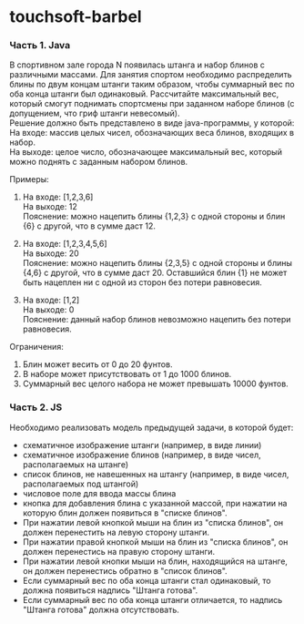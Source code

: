 # touchsoft-barbel

### Часть 1. Java  
В спортивном зале города N появилась штанга и набор блинов с различными массами. Для занятия спортом необходимо распределить блины по двум концам штанги таким образом, чтобы суммарный вес по оба конца штанги был одинаковый. Рассчитайте максимальный вес, который смогут поднимать спортсмены при заданном наборе блинов (с допущением, что гриф штанги невесомый).  
Решение должно быть представлено в виде java-программы, у которой:  
На входе: массив целых чисел, обозначающих веса блинов, входящих в набор.  
На выходе: целое число, обозначающее максимальный вес, который можно поднять с заданным набором блинов.  

Примеры:  
1. На входе: [1,2,3,6]  
На выходе: 12  
Пояснение: можно нацепить блины {1,2,3} с одной стороны и блин {6} с другой, что в сумме даст 12.  

2. На входе: [1,2,3,4,5,6]  
На выходе: 20  
Пояснение: можно нацепить блины {2,3,5} с одной стороны и блины {4,6} с другой, что в сумме даст 20. Оставшийся блин {1} не может быть нацеплен ни с одной из сторон без потери равновесия.  

3. На входе: [1,2]  
На выходе: 0  
Пояснение: данный набор блинов невозможно нацепить без потери равновесия.  

Ограничения:  
1. Блин может весить от 0 до 20 фунтов.  
2. В наборе может присутствовать от 1 до 1000 блинов.  
3. Суммарный вес целого набора не может превышать 10000 фунтов.  


### Часть 2. JS  
Необходимо реализовать модель предыдущей задачи, в которой будет:  
* схематичное изображение штанги (например, в виде линии)  
* схематичное изображение блинов (например, в виде чисел, располагаемых на штанге)  
* список блинов, не навешенных на штангу (например, в виде чисел, располагаемых под штангой)  
* числовое поле для ввода массы блина  
* кнопка для добавления блина с указанной массой, при нажатии на которую блин должен появиться в "списке блинов".  
* При нажатии левой кнопкой мыши на блин из "списка блинов", он должен перенестить на левую сторону штанги.  
* При нажатии правой кнопкой мыши на блин из "списка блинов", он должен перенестись на правую сторону штанги.  
* При нажатии левой кнопки мыши на блин, находящийся на штанге, он должен перенестись обратно в "список блинов".  
* Если суммарный вес по оба конца штанги стал одинаковый, то должна появиться надпись "Штанга готова".  
* Если суммарный вес по оба конца штанги отличается, то надпись "Штанга готова" должна отсутствовать.  
